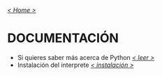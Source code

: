 _[< Home >](../README.md)_

# DOCUMENTACIÓN

+ Si quieres saber más acerca de Python _[< leer >](https://es.wikipedia.org/wiki/Python)_
+ Instalación del interprete _[< instalación >](https://www.python.org/downloads/)_